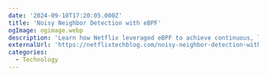 ```yaml
---
date: '2024-09-10T17:20:05.000Z'
title: '‍Noisy Neighbor Detection with eBPF'
ogImage: ogimage.webp
description: 'Learn how Netflix leveraged eBPF to achieve continuous, low-overhead instrumentation of the Linux scheduler, enabling effective self-serve monitoring of noisy neighbor issues'
externalUrl: 'https://netflixtechblog.com/noisy-neighbor-detection-with-ebpf-64b1f4b3bbdd'
categories:
  - Technology
---
```

